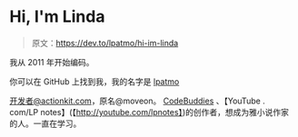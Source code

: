 # Hi, I'm Linda

> 原文：<https://dev.to/lpatmo/hi-im-linda>

我从 2011 年开始编码。

你可以在 GitHub 上找到我，我的名字是 [lpatmo](https://github.com/lpatmo)

开发者@actionkit.com，原名@moveon。 [CodeBuddies](http://codebuddies.org) 、【YouTube . com/LP notes】(【http://youtube.com/lpnotes】)的创作者，想成为雅小说作家的人。一直在学习。